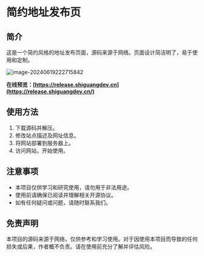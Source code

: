 # 简约地址发布页

## 简介

这是一个简约风格的地址发布页面，源码来源于网络。页面设计简洁明了，易于使用和定制。

![image-20240619222715842](https://img2023.cnblogs.com/blog/2233039/202406/2233039-20240619222710872-845844952.png)



**在线预览：[https://release.shiguangdev.cn](https://release.shiguangdev.cn/)**

## 使用方法

1. 下载源码并解压。
2. 修改站点描述及网址信息。
3. 将网站部署到服务器上。
4. 访问网站，开始使用。

## 注意事项

- 本项目仅供学习和研究使用，请勿用于非法用途。
- 使用前请确保已阅读并理解相关开源协议。
- 如有任何疑问或问题，请随时联系我们。

## 免责声明

本项目的源码来源于网络，仅供参考和学习使用。对于因使用本项目而导致的任何损失或后果，作者概不负责。请在使用前充分了解并评估风险。
